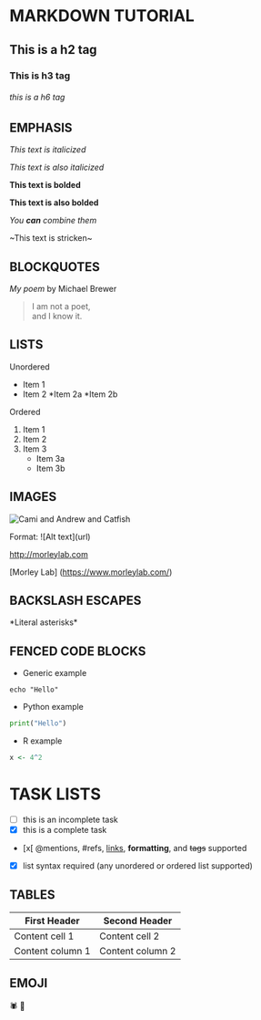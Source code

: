 # MARKDOWN TUTORIAL

## This is a h2 tag

### This is h3 tag

###### this is a h6 tag

## EMPHASIS 

_This text is italicized_

*This text is also italicized*

**This text is bolded**

__This text is also bolded__

_You **can** combine them_

~This text is stricken~

## BLOCKQUOTES

_My poem_ by Michael Brewer

>I am not a poet, \
>and I know it.

## LISTS

Unordered
* Item 1
* Item 2
	*Item 2a
	*Item 2b

Ordered 
1. Item 1
2. Item 2
3. Item 3
	* Item 3a
	* Item 3b

## IMAGES

![Cami and Andrew and Catfish](https://upload.wikimedia.org/wikipedia/commons/9/94/Ameiurus_melas_by_Duane_Raver.png)

Format: \![Alt text]\(url\)

http://morleylab.com

[Morley Lab] (https://www.morleylab.com/)

## BACKSLASH ESCAPES

\*Literal asterisks\*

## FENCED CODE BLOCKS

* Generic example

```
echo "Hello"
```
* Python example

```python
print("Hello")
```

* R example

```r
x <- 4^2
```

# TASK LISTS

- [ ] this is an incomplete task
- [x] this is a complete task
- [x[ @mentions, #refs, [links](), **formatting**, and <del>tags</del> supported
- [x] list syntax required (any unordered or ordered list supported)

## TABLES

First Header | Second Header 
------------ | -------------
Content cell 1 | Content cell 2 
Content column 1 | Content column 2 

## EMOJI 

:spider:
:egg:
